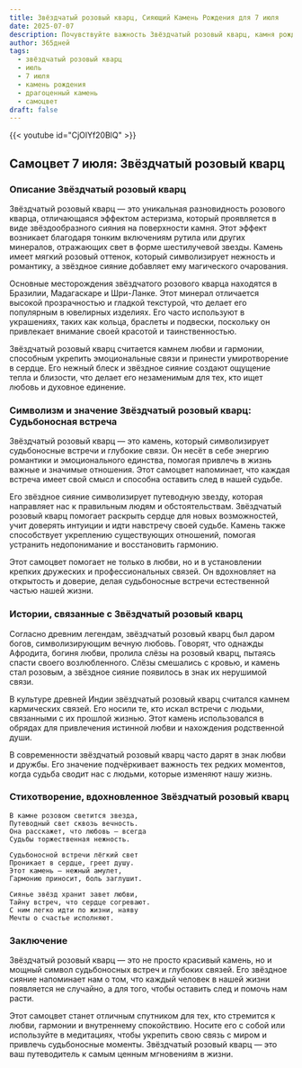 ```yaml
---
title: Звёздчатый розовый кварц, Сияющий Камень Рождения для 7 июля
date: 2025-07-07
description: Почувствуйте важность Звёздчатый розовый кварц, камня рождения 7 июля, который символизирует Судьбоносная встреча. Пусть его красота и значение осветят ваш день.
author: 365дней
tags:
  - звёздчатый розовый кварц
  - июль
  - 7 июля
  - камень рождения
  - драгоценный камень
  - самоцвет
draft: false
---
```


{{< youtube id="CjOlYf20BlQ" >}}

## Самоцвет 7 июля: Звёздчатый розовый кварц

### Описание Звёздчатый розовый кварц

Звёздчатый розовый кварц — это уникальная разновидность розового кварца, отличающаяся эффектом астеризма, который проявляется в виде звёздообразного сияния на поверхности камня. Этот эффект возникает благодаря тонким включениям рутила или других минералов, отражающих свет в форме шестилучевой звезды. Камень имеет мягкий розовый оттенок, который символизирует нежность и романтику, а звёздное сияние добавляет ему магического очарования.

Основные месторождения звёздчатого розового кварца находятся в Бразилии, Мадагаскаре и Шри-Ланке. Этот минерал отличается высокой прозрачностью и гладкой текстурой, что делает его популярным в ювелирных изделиях. Его часто используют в украшениях, таких как кольца, браслеты и подвески, поскольку он привлекает внимание своей красотой и таинственностью.

Звёздчатый розовый кварц считается камнем любви и гармонии, способным укрепить эмоциональные связи и принести умиротворение в сердце. Его нежный блеск и звёздное сияние создают ощущение тепла и близости, что делает его незаменимым для тех, кто ищет любовь и духовное единение.

### Символизм и значение Звёздчатый розовый кварц: Судьбоносная встреча

Звёздчатый розовый кварц — это камень, который символизирует судьбоносные встречи и глубокие связи. Он несёт в себе энергию романтики и эмоционального единства, помогая привлечь в жизнь важные и значимые отношения. Этот самоцвет напоминает, что каждая встреча имеет свой смысл и способна оставить след в нашей судьбе.

Его звёздное сияние символизирует путеводную звезду, которая направляет нас к правильным людям и обстоятельствам. Звёздчатый розовый кварц помогает раскрыть сердце для новых возможностей, учит доверять интуиции и идти навстречу своей судьбе. Камень также способствует укреплению существующих отношений, помогая устранить недопонимание и восстановить гармонию.

Этот самоцвет помогает не только в любви, но и в установлении крепких дружеских и профессиональных связей. Он вдохновляет на открытость и доверие, делая судьбоносные встречи естественной частью нашей жизни.

### Истории, связанные с Звёздчатый розовый кварц

Согласно древним легендам, звёздчатый розовый кварц был даром богов, символизирующим вечную любовь. Говорят, что однажды Афродита, богиня любви, пролила слёзы на розовый кварц, пытаясь спасти своего возлюбленного. Слёзы смешались с кровью, и камень стал розовым, а звёздное сияние появилось в знак их нерушимой связи.

В культуре древней Индии звёздчатый розовый кварц считался камнем кармических связей. Его носили те, кто искал встречи с людьми, связанными с их прошлой жизнью. Этот камень использовался в обрядах для привлечения истинной любви и нахождения родственной души.

В современности звёздчатый розовый кварц часто дарят в знак любви и дружбы. Его значение подчёркивает важность тех редких моментов, когда судьба сводит нас с людьми, которые изменяют нашу жизнь.

### Стихотворение, вдохновленное Звёздчатый розовый кварц

```
В камне розовом светится звезда,  
Путеводный свет сквозь вечность.  
Она расскажет, что любовь — всегда  
Судьбы торжественная нежность.

Судьбоносной встречи лёгкий свет  
Проникает в сердце, греет душу.  
Этот камень — нежный амулет,  
Гармонию приносит, боль заглушит.

Сиянье звёзд хранит завет любви,  
Тайну встреч, что сердце согревают.  
С ним легко идти по жизни, наяву  
Мечты о счастье исполняют.
```

### Заключение

Звёздчатый розовый кварц — это не просто красивый камень, но и мощный символ судьбоносных встреч и глубоких связей. Его звёздное сияние напоминает нам о том, что каждый человек в нашей жизни появляется не случайно, а для того, чтобы оставить след и помочь нам расти.

Этот самоцвет станет отличным спутником для тех, кто стремится к любви, гармонии и внутреннему спокойствию. Носите его с собой или используйте в медитациях, чтобы укрепить свою связь с миром и привлечь судьбоносные моменты. Звёздчатый розовый кварц — это ваш путеводитель к самым ценным мгновениям в жизни.